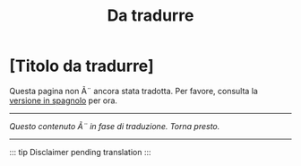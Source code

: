 ﻿---
title: [Da tradurre]
---

<!-- TODO: translation missing - Italian version -->

# [Titolo da tradurre]

Questa pagina non Ã¨ ancora stata tradotta. Per favore, consulta la [versione in spagnolo](/es/mitos-arrepentimiento) per ora.

---

*Questo contenuto Ã¨ in fase di traduzione. Torna presto.*

---

::: tip
Disclaimer pending translation
:::

